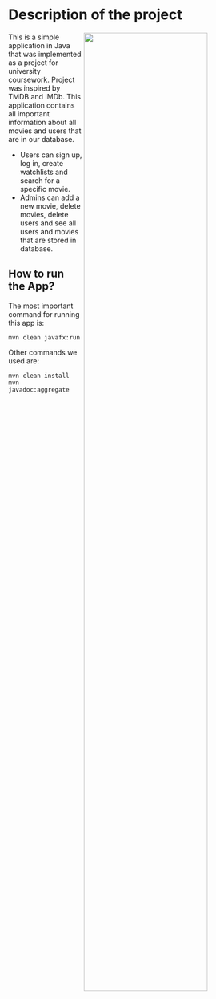 # Description of the project

<img align="right" height="70%" width="70%" src="https://www.themoviedb.org/assets/2/v4/logos/v2/blue_square_2-d537fb228cf3ded904ef09b136fe3fec72548ebc1fea3fbbd1ad9e36364db38b.svg">


This is a simple application in Java that was implemented as a project for university coursework. Project was inspired by TMDB and IMDb.
This application contains all important information about all movies and users that are in our database.

* Users can sign up, log in, create watchlists and search for a specific movie.
* Admins can add a new movie, delete movies, delete users and see all users and movies that are stored in database.


## How to run the App?

The most important command for running this app is:
```
mvn clean javafx:run
```
Other commands we used are:
```
mvn clean install
mvn javadoc:aggregate
```

